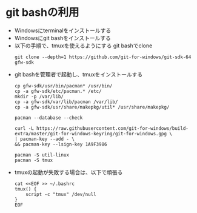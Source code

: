 # git bashの利用
- Windowsにterminalをインストールする
- Windowsにgit bashをインストールする
- 以下の手順で、tmuxを使えるようにする
  git bashでclone
  ```
  git clone --depth=1 https://github.com/git-for-windows/git-sdk-64 gfw-sdk
  ```
- git bashを管理者で起動し、tmuxをインストールする
  ```
  cp gfw-sdk/usr/bin/pacman* /usr/bin/
  cp -a gfw-sdk/etc/pacman.* /etc/
  mkdir -p /var/lib/
  cp -a gfw-sdk/var/lib/pacman /var/lib/
  cp -a gfw-sdk/usr/share/makepkg/util* /usr/share/makepkg/
  
  pacman --database --check
  
  curl -L https://raw.githubusercontent.com/git-for-windows/build-extra/master/git-for-windows-keyring/git-for-windows.gpg \
  | pacman-key --add - \
  && pacman-key --lsign-key 1A9F3986
  
  pacman -S util-linux
  pacman -S tmux
  ```
- tmuxの起動が失敗する場合は、以下で頑張る
  ```
  cat <<EOF >> ~/.bashrc
  tmux() {
      script -c "tmux" /dev/null
  }
  EOF
  ```
